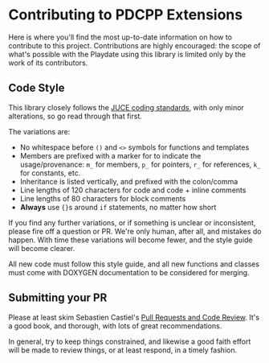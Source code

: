 # Contributing to PDCPP Extensions
Here is where you'll find the most up-to-date information on how to contribute
to this project. Contributions are highly encouraged: the scope of what's
possible with the Playdate using this library is limited only by the work of its
contributors.

## Code Style
This library closely follows the [JUCE coding standards](https://juce.com/coding-standards/),
with only minor alterations, so go read through that first.

The variations are:
* No whitespace before `()` and `<>` symbols for functions and templates
* Members are prefixed with a marker for to indicate the usage/provenance: `m_`
  for members, `p_` for pointers, `r_` for references, `k_` for constants, etc.
* Inheritance is listed vertically, and prefixed with the colon/comma
* Line lengths of 120 characters for code and code + inline comments
* Line lengths of 80 characters for block comments
* **Always** use `{}`s around `if` statements, no matter how short

If you find any further variations, or if something is unclear or inconsistent,
please fire off a question or PR. We're only human, after all, and mistakes do
happen. With time these variations will become fewer, and the style guide will
become clearer.

All new code must follow this style guide, and all new functions and classes
must come with DOXYGEN documentation to be considered for merging.

## Submitting your PR
Please at least skim Sebastien Castiel's [Pull Requests and Code Review](https://github.com/scastiel/book-pr/blob/main/manuscript.md).
It's a good book, and thorough, with lots of great recommendations.

In general, try to keep things constrained, and likewise a good faith effort
will be made to review things, or at least respond, in a timely fashion.

